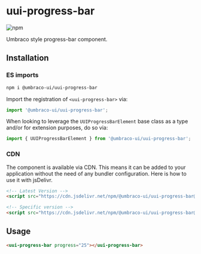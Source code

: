 # uui-progress-bar

![npm](https://img.shields.io/npm/v/@umbraco-ui/uui-progress-bar?logoColor=%231B264F)

Umbraco style progress-bar component.

## Installation

### ES imports

```zsh
npm i @umbraco-ui/uui-progress-bar
```

Import the registration of `<uui-progress-bar>` via:

```javascript
import '@umbraco-ui/uui-progress-bar';
```

When looking to leverage the `UUIProgressBarElement` base class as a type and/or for extension purposes, do so via:

```javascript
import { UUIProgressBarElement } from '@umbraco-ui/uui-progress-bar';
```

### CDN

The component is available via CDN. This means it can be added to your application without the need of any bundler configuration. Here is how to use it with jsDelivr.

```html
<!-- Latest Version -->
<script src="https://cdn.jsdelivr.net/npm/@umbraco-ui/uui-progress-bar@latest/dist/uui-progress-bar.min.js"></script>

<!-- Specific version -->
<script src="https://cdn.jsdelivr.net/npm/@umbraco-ui/uui-progress-bar@X.X.X/dist/uui-progress-bar.min.js"></script>
```

## Usage

```html
<uui-progress-bar progress="25"></uui-progress-bar>
```
